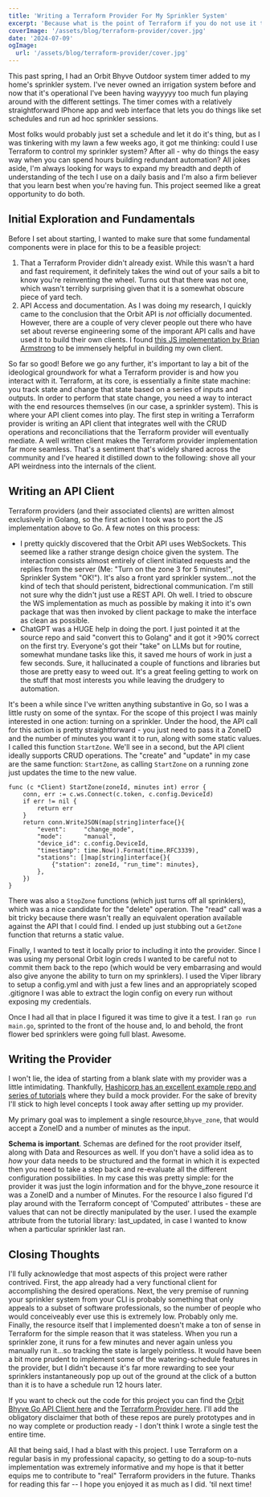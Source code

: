 ```yaml
---
title: 'Writing a Terraform Provider For My Sprinkler System'
excerpt: 'Because what is the point of Terraform if you do not use it to terraform'
coverImage: '/assets/blog/terraform-provider/cover.jpg'
date: '2024-07-09'
ogImage:
  url: '/assets/blog/terraform-provider/cover.jpg'
---
```


This past spring, I had an Orbit Bhyve Outdoor system timer added to my home's sprinkler system. I've never owned an irrigation system before and now that it's operational I've been having wayyyyy too much fun playing around with the different settings. The timer comes with a relatively straightforward IPhone app and web interface that lets you do things like set schedules and run ad hoc sprinkler sessions. 

Most folks would probably just set a schedule and let it do it's thing, but as I was tinkering with my lawn a few weeks ago, it got me thinking: could I use Terraform to control my sprinkler system? After all - why do things the easy way when you can spend hours building redundant automation? All jokes aside, I'm always looking for ways to expand my breadth and depth of understanding of the tech I use on a daily basis and I'm also a firm believer that you learn best when you're having fun. This project seemed like a great opportunity to do both. 

## Initial Exploration and Fundamentals

Before I set about starting, I wanted to make sure that some fundamental components were in place for this to be a feasible project:

1. That a Terraform Provider didn't already exist. While this wasn't a hard and fast requirement, it definitely takes the wind out of your sails a bit to know you're reinventing the wheel. Turns out that there was not one, which wasn't terribly surprising given that it is a somewhat obscure piece of yard tech. 
2. API Access and documentation. As I was doing my research, I quickly came to the conclusion that the Orbit API is *not* officially documented. However, there are a couple of very clever people out there who have set about reverse engineering some of the imporant API calls and have used it to build their own clients. I found [this JS implementation by Brian Armstrong](https://github.com/blacksmithlabs/orbit-bhyve-remote) to be immensely helpful in building my own client. 

So far so good! Before we go any further, it's important to lay a bit of the ideological groundwork for what a Terraform provider is and how you interact with it. Terraform, at its core, is essentially a finite state machine: you track state and change that state based on a series of inputs and outputs. In order to perform that state change, you need a way to interact with the end resources themselves (in our case, a sprinkler system). This is where your API client comes into play. The first step in writing a Terraform provider is writing an API client that integrates well with the CRUD operations and reconciliations that the Terraform provider will eventually mediate. A well written client makes the Terraform provider implementation far more seamless. That's a sentiment that's widely shared across the community and I've heared it distilled down to the following: shove all your API weirdness into the internals of the client. 

## Writing an API Client

Terraform providers (and their associated clients) are written almost exclusively in Golang, so the first action I took was to port the JS implementation above to Go. A few notes on this process:

- I pretty quickly discovered that the Orbit API uses WebSockets. This seemed like a rather strange design choice given the system. The interaction consists almost entirely of client initiated requests and the replies from the server (Me: "Turn on the zone 3 for 5 minutes!", Sprinkler System "OK!"). It's also a front yard sprinkler system...not the kind of tech that should peristent, bidrectional communication. I'm still not sure why the didn't just use a REST API. Oh well. I tried to obscure the WS implementation as much as possible by making it into it's own package that was then invoked by client package to make the interface as clean as possible. 
- ChatGPT was a HUGE help in doing the port. I just pointed it at the source repo and said "convert this to Golang" and it got it >90% correct on the first try. Everyone's got their "take" on LLMs but for routine, somewhat mundane tasks like this, it saved me hours of work in just a few seconds. Sure, it hallucinated a couple of functions and libraries but those are pretty easy to weed out. It's a great feeling getting to work on the stuff that most interests you while leaving the drudgery to automation. 

It's been a while since I've written anything substantive in Go, so I was a little rusty on some of the syntax. For the scope of this project I was mainly interested in one action: turning on a sprinkler. Under the hood, the API call for this action is pretty straightforward - you just need to pass it a ZoneID and the number of minutes you want it to run, along with some static values. I called this function `StartZone`. We'll see in a second, but the API client ideally supports CRUD operations. The "create" and "update" in my case are the same function: `StartZone`, as calling `StartZone` on a running zone just updates the time to the new value. 

```
func (c *Client) StartZone(zoneId, minutes int) error {
    conn, err := c.ws.Connect(c.token, c.config.DeviceId)
    if err != nil {
        return err
    }
    return conn.WriteJSON(map[string]interface{}{
        "event":     "change_mode",
        "mode":      "manual",
        "device_id": c.config.DeviceId,
        "timestamp": time.Now().Format(time.RFC3339),
        "stations": []map[string]interface{}{
            {"station": zoneId, "run_time": minutes},
        },
    })
}
```


There was also a `StopZone` functions (which just turns off all sprinklers), which was a nice candidate for the "delete" operation. The "read" call was a bit tricky because there wasn't really an equivalent operation available against the API that I could find. I ended up just stubbing out a `GetZone` function that returns a static value. 

Finally, I wanted to test it locally prior to including it into the provider. Since I was using my personal Orbit login creds I wanted to be careful not to commit them back to the repo (which would be very embarrasing and would also give anyone the ability to turn on my sprinklers). I used the Viper library to setup a config.yml and with just a few lines and an appropriately scoped .gitignore I was able to extract the login config on every run without exposing my credentials. 

Once I had all that in place I figured it was time to give it a test. I ran `go run main.go`, sprinted to the front of the house and, lo and behold, the front flower bed sprinklers were going full blast. Awesome. 

## Writing the Provider 

I won't lie, the idea of starting from a blank slate with my provider was a little intimidating. Thankfully, [Hashicorp has an excellent example repo and series of tutorials](https://developer.hashicorp.com/terraform/tutorials/providers-plugin-framework/providers-plugin-framework-provider) where they build a mock provider. For the sake of brevity I'll stick to high level concepts I took away after setting up my provider. 

My primary goal was to implement a single resource,`bhyve_zone`, that would accept a ZoneID and a number of minutes as the input. 

**Schema is important**. Schemas are defined for the root provider itself, along with Data and Resources as well. If you don't have a solid idea as to *how* your data needs to be structured and the format in which it is expected then you need to take a step back and re-evaluate all the different configuration possibilities. In my case this was pretty simple: for the provider it was just the login information and for the bhyve_zone resource it was a ZoneID and a number of Minutes. For the resource I also figured I'd play around with the Terraform concept of 'Computed' attributes - these are values that can not be directly manipulated by the user. I used the example attribute from the tutorial library: last_updated, in case I wanted to know when a particular sprinkler last ran. 

## Closing Thoughts

I'll fully acknowledge that most aspects of this project were rather contrived. First, the app already had a very functional client for accomplishing the desired operations. Next, the very premise of running your sprinkler system from your CLI is probably something that only appeals to a subset of software professionals, so the number of people who would conceiveably ever use this is extremely low. Probably only me. Finally, the resource itself that I implemented doesn't make a ton of sense in Terraform for the simple reason that it was stateless. When you run a sprinkler zone, it runs for a few minutes and never again unless you manually run it...so tracking the state is largely pointless. It would have been a bit more prudent to implement some of the watering-schedule features in the provider, but I didn't because it's far more rewarding to see your sprinklers instantaneously pop up out of the ground at the click of a button than it is to have a schedule run 12 hours later. 

If you want to check out the code for this project you can find the [Orbit Bhyve Go API Client here](https://github.com/gillcaleb/orbit-bhyve-go-client/tree/main) and the [Terraform Provider here](https://github.com/gillcaleb/terraform-provider-orbit-bhyve). I'll add the obligatory disclaimer that both of these repos are purely prototypes and in no way complete or production ready - I don't think I wrote a single test the entire time. 

All that being said, I had a blast with this project. I use Terraform on a regular basis in my professional capacity, so getting to do a soup-to-nuts implementation was extremely informative and my hope is that it better equips me to contribute to "real" Terraform providers in the future. Thanks for reading this far -- I hope you enjoyed it as much as I did. 'til next time! 

